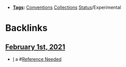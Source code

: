 - **[Tags](<Tags.md>):** [Conventions](<Conventions.md>) [Collections](<Collections.md>) [Status](<Status.md>)/Experimental

# Backlinks
## [February 1st, 2021](<February 1st, 2021.md>)
- [I](<I.md>) a #[Reference Needed](<Reference Needed.md>)


